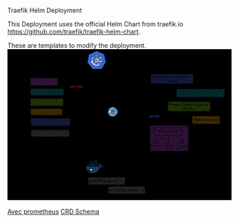 Traefik Helm Deployment

This Deployment uses the official Helm Chart from traefik.io https://github.com/traefik/traefik-helm-chart.

These are templates to modify the deployment.
![](docs/images/Traefik-Ingress-controler.png)

[](https://blog.zachinachshon.com/traefik-ingress/)
[Avec prometheus](https://traefik.io/blog/capture-traefik-metrics-for-apps-on-kubernetes-with-prometheus/)
[CRD Schema](https://doc.traefik.io/traefik/routing/providers/kubernetes-crd/)